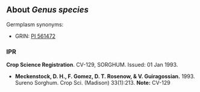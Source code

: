 About *Genus species*
---------------------
Germplasm synonyms:
* GRIN: [PI 561472](https://npgsweb.ars-grin.gov/gringlobal/accessiondetail.aspx?id=1456444)

### IPR
**Crop Science Registration**. CV-129, SORGHUM. Issued: 01 Jan 1993.
* **Meckenstock, D. H., F. Gomez, D. T. Rosenow, & V. Guiragossian.** 1993. Sureno Sorghum. Crop Sci. (Madison) 33(1):213. **Note:** CV-129
